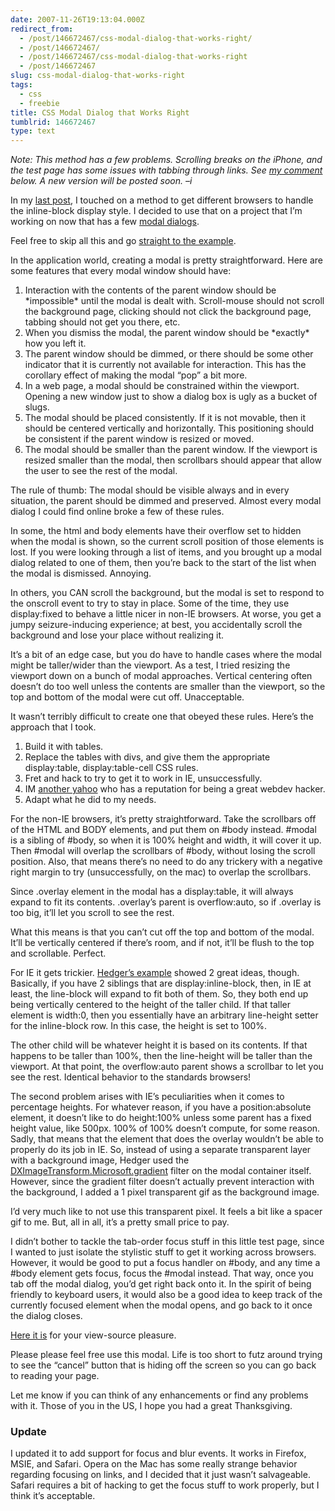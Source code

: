 ```yaml
---
date: 2007-11-26T19:13:04.000Z
redirect_from:
  - /post/146672467/css-modal-dialog-that-works-right/
  - /post/146672467/
  - /post/146672467/css-modal-dialog-that-works-right
  - /post/146672467
slug: css-modal-dialog-that-works-right
tags:
  - css
  - freebie
title: CSS Modal Dialog that Works Right
tumblrid: 146672467
type: text
---
```

<p><em>Note: This method has a few problems.  Scrolling breaks on the iPhone, and the test page has some issues with tabbing through links.  See <a href="http://foohack.com/2007/11/css-modal-dialog-that-works-right/#comment-422">my comment</a> below.  A new version will be posted soon. &ndash;i</em></p>

<p>In my <a title="Cross Browser Support for inline-block Styling" href="http://foohack.com/2007/11/cross-browser-support-for-inline-block-styling/">last post</a>, I touched on a method to get different browsers to handle the inline-block display style.  I decided to use that on a project that I&rsquo;m working on now that has a few <a href="http://en.wikipedia.org/wiki/Modal_dialog">modal dialogs</a>.</p>

<p>Feel free to skip all this and go <a href="http://foohack.com/tests/vertical-align/dialog.html">straight to the example</a>.</p>

<p>In the application world, creating a modal is pretty straightforward.  Here are some features that every modal window should have:</p>

<ol><li>Interaction with the contents of the parent window should be *impossible* until the modal is dealt with.  Scroll-mouse should not scroll the background page, clicking should not click the background page, tabbing should not get you there, etc.</li>
    <li>When you dismiss the modal, the parent window should be *exactly* how you left it.</li>
    <li>The parent window should be dimmed, or there should be some other indicator that it is currently not available for interaction.  This has the corollary effect of making the modal &ldquo;pop&rdquo; a bit more.</li>
    <li>In a web page, a modal should be constrained within the viewport.  Opening a new window just to show a dialog box is ugly as a bucket of slugs.</li>
    <li>The modal should be placed consistently.  If it is not movable, then it should be centered vertically and horizontally.  This positioning should be consistent if the parent window is resized or moved.</li>
    <li>The modal should be smaller than the parent window.  If the viewport is resized smaller than the modal, then scrollbars should appear that allow the user to see the rest of the modal.</li>
</ol><p>The rule of thumb: The modal should be visible always and in every situation, the parent should be dimmed and preserved.  Almost every modal dialog I could find online broke a few of these rules.</p>

<p>In some, the html and body elements have their overflow set to hidden when the modal is shown, so the current scroll position of those elements is lost.  If you were looking through a list of items, and you brought up a modal dialog related to one of them, then you&rsquo;re back to the start of the list when the modal is dismissed. Annoying.</p>

<p>In others,  you CAN scroll the background, but the modal is set to respond to the onscroll event to try to stay in place.  Some of the time, they use display:fixed to behave a little nicer in non-IE browsers.  At worse, you get a jumpy seizure-inducing experience; at best, you accidentally scroll the background and lose your place without realizing it.</p>

<p>It&rsquo;s a bit of an edge case, but you do have to handle cases where the modal might be taller/wider than the viewport.  As a test, I tried resizing the viewport down on a bunch of modal approaches.  Vertical centering often doesn&rsquo;t do too well unless the contents are smaller than the viewport, so the top and bottom of the modal were cut off.  Unacceptable.</p>

<p>It wasn&rsquo;t terribly difficult to create one that obeyed these rules.  Here&rsquo;s the approach that I took.</p>

<ol><li>Build it with tables.</li>
    <li>Replace the tables with divs, and give them the appropriate display:table, display:table-cell CSS rules.</li>
    <li>Fret and hack to try to get it to work in IE, unsuccessfully.</li>
    <li>IM <a href="http://hedgerwow.com">another yahoo</a> who has a reputation for being a great webdev hacker.</li>
    <li>Adapt what he did to my needs.</li>
</ol><p>For the non-IE browsers, it&rsquo;s pretty straightforward.  Take the scrollbars off of the HTML and BODY elements, and put them on #body instead.  #modal is a sibling of #body, so when it is 100% height and width, it will cover it up.  Then #modal will overlap the scrollbars of #body, without losing the scroll position.  Also, that means there&rsquo;s no need to do any trickery with a negative right margin to try (unsuccessfully, on the mac) to overlap the scrollbars.</p>

<p>Since .overlay element in the modal has a display:table, it will always expand to fit its contents.  .overlay&rsquo;s parent is overflow:auto, so if .overlay is too big, it&rsquo;ll let you scroll to see the rest.</p>

<p>What this means is that you can&rsquo;t cut off the top and bottom of the modal. It&rsquo;ll be vertically centered if there&rsquo;s room, and if not, it&rsquo;ll be flush to the top and scrollable.  Perfect.</p>

<p>For IE it gets trickier.  <a href="http://www.hedgerwow.com/temp/css-vertical-align-center-overlay.html">Hedger&rsquo;s example</a> showed 2 great ideas, though.  Basically, if you have 2 siblings that are display:inline-block, then, in IE at least, the line-block will expand to fit both of them.  So, they both end up being vertically centered to the height of the taller child.  If that taller element is width:0, then you essentially have an arbitrary line-height setter for the inline-block row.  In this case, the height is set to 100%.</p>

<p>The other child will be whatever height it is based on its contents.  If that happens to be taller than 100%, then the line-height will be taller than the viewport.  At that point, the overflow:auto parent shows a scrollbar to let you see the rest.  Identical behavior to the standards browsers!</p>

<p>The second problem arises with IE&rsquo;s peculiarities when it comes to percentage heights.  For whatever reason, if you have a position:absolute element, it doesn&rsquo;t like to do height:100% unless some parent has a fixed height value, like 500px.  100% of 100% doesn&rsquo;t compute, for some reason.  Sadly, that means that the element that does the overlay wouldn&rsquo;t be able to properly do its job in IE.  So, instead of using a separate transparent layer with a background image, Hedger used the <a href="http://msdn2.microsoft.com/en-us/library/ms532997.aspx">DXImageTransform.Microsoft.gradient</a> filter on the modal container itself.  However, since the gradient filter doesn&rsquo;t actually prevent interaction with the background, I added a 1 pixel transparent gif as the background image.</p>

<p>I&rsquo;d very much like to not use this transparent pixel.  It feels a bit like a spacer gif to me.  But, all in all, it&rsquo;s a pretty small price to pay.</p>

<p>I didn&rsquo;t bother to tackle the tab-order focus stuff in this little test page, since I wanted to just isolate the stylistic stuff to get it working across browsers.  However, it would be good to put a focus handler on #body, and any time a #body element gets focus, focus the #modal instead.  That way, once you tab off the modal dialog, you&rsquo;d get right back onto it.  In the spirit of being friendly to keyboard users, it would also be a good idea to keep track of the currently focused element when the modal opens, and go back to it once the dialog closes.</p>

<p><a href="http://foohack.com/tests/vertical-align/dialog.html">Here it is</a> for your view-source pleasure.</p>

<p>Please please feel free use this modal.  Life is too short to futz around trying to see the &ldquo;cancel&rdquo; button that is hiding off the screen so you can go back to reading your page.</p>

<p>Let me know if you can think of any enhancements or find any problems with it.  Those of you in the US, I hope you had a great Thanksgiving.</p>

<h3>Update</h3>

<p>I updated it to add support for focus and blur events.  It works in Firefox, MSIE, and Safari. Opera on the Mac has some really strange behavior regarding focusing on links, and I decided that it just wasn&rsquo;t salvageable.  Safari requires a bit of hacking to get the focus stuff to work properly, but I think it&rsquo;s acceptable.</p>

